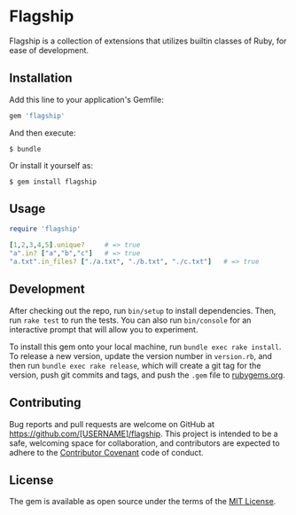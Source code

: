 # Flagship

Flagship is a collection of extensions that utilizes builtin classes of Ruby, for ease of development.

## Installation

Add this line to your application's Gemfile:

```ruby
gem 'flagship'
```

And then execute:

    $ bundle

Or install it yourself as:

    $ gem install flagship

## Usage

```ruby
require 'flagship'

[1,2,3,4,5].unique?     # => true
"a".in? ["a","b","c"]   # => true
"a.txt".in_files? ["./a.txt", "./b.txt", "./c.txt"]   # => true
```

## Development

After checking out the repo, run `bin/setup` to install dependencies. Then, run `rake test` to run the tests. You can also run `bin/console` for an interactive prompt that will allow you to experiment.

To install this gem onto your local machine, run `bundle exec rake install`. To release a new version, update the version number in `version.rb`, and then run `bundle exec rake release`, which will create a git tag for the version, push git commits and tags, and push the `.gem` file to [rubygems.org](https://rubygems.org).

## Contributing

Bug reports and pull requests are welcome on GitHub at https://github.com/[USERNAME]/flagship. This project is intended to be a safe, welcoming space for collaboration, and contributors are expected to adhere to the [Contributor Covenant](http://contributor-covenant.org) code of conduct.


## License

The gem is available as open source under the terms of the [MIT License](http://opensource.org/licenses/MIT).


